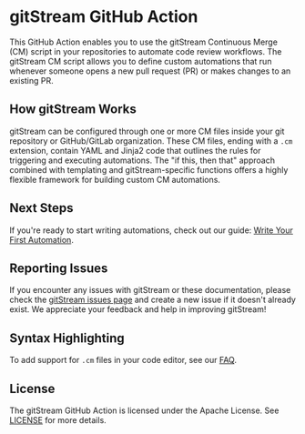 # gitStream GitHub Action

This GitHub Action enables you to use the gitStream Continuous Merge (CM) script in your repositories to automate code review workflows. The gitStream CM script allows you to define custom automations that run whenever someone opens a new pull request (PR) or makes changes to an existing PR.

## How gitStream Works

gitStream can be configured through one or more CM files inside your git repository or GitHub/GitLab organization. These CM files, ending with a `.cm` extension, contain YAML and Jinja2 code that outlines the rules for triggering and executing automations. The "if this, then that" approach combined with templating and gitStream-specific functions offers a highly flexible framework for building custom CM automations.

## Next Steps

If you're ready to start writing automations, check out our guide: [Write Your First Automation](https://docs.gitstream.cm/quick-start/).

## Reporting Issues

If you encounter any issues with gitStream or these documentation, please check the [gitStream issues page](https://github.com/linear-b/gitstream/issues) and create a new issue if it doesn't already exist. We appreciate your feedback and help in improving gitStream!

## Syntax Highlighting

To add support for `.cm` files in your code editor, see our [FAQ](https://docs.gitstream.cm/faq/#is-there-cm-syntax-highlighting).

## License

The gitStream GitHub Action is licensed under the Apache License. See [LICENSE](LICENSE) for more details.
